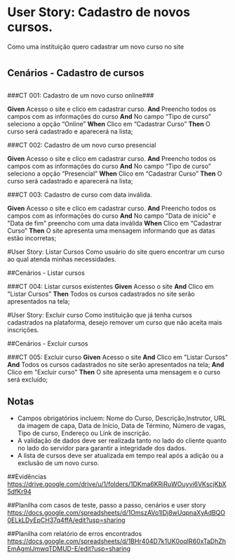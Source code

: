 # User Story: Cadastro de novos cursos.
Como uma instituição quero cadastrar um novo curso no site
#

## Cenários - Cadastro de cursos
##

###CT 001: Cadastro de um novo curso online###

**Given** Acesso o site e clico em cadastrar curso.
**And** Preencho todos os campos com as informações do curso
**And** No campo “Tipo de curso” seleciono a opção “Online”
**When** Clico em “Cadastrar Curso”
**Then** O curso será cadastrado e aparecerá na lista;

###CT 002: Cadastro de um novo curso presencial

**Given** Acesso o site e clico em cadastrar curso.
**And** Preencho todos os campos com as informações do curso
**And** No campo “Tipo de curso” seleciono a opção “Presencial”
**When** Clico em “Cadastrar Curso”
**Then** O curso será cadastrado e aparecerá na lista;

###CT 003: Cadastro de curso com data inválida.

**Given** Acesso o site e clico em cadastrar curso.
**And** Preencho todos os campos com as informações do curso
**And** No campo "Data de início" e "Data de fim" preencho com uma data inválida
**When** Clico em “Cadastrar Curso”
**Then** O site apresenta uma mensagem informando que as datas estão incorretas;

#User Story: Listar Cursos
Como usuário do site quero encontrar um curso ao qual atenda minhas necessidades.

##Cenários - Listar cursos

###CT 004: Listar cursos existentes
**Given** Acesso o site
**And** Clico em "Listar Cursos"
**Then** Todos os cursos cadastrados no site serão apresentados na tela;

#User Story: Excluir curso
Como instituição que já tenha cursos cadastrados na plataforma, desejo remover um curso que não aceita mais inscrições.

##Cenários - Excluir cursos

###CT 005: Excluir curso
**Given** Acesso o site
**And** Clico em "Listar Cursos"
**And** Todos os cursos cadastrados no site serão apresentados na tela;
**And** Clico em "Excluir curso"
**Then** O site apresenta uma mensagem e o curso será excluído;

## Notas

- Campos obrigatórios incluem: Nome do Curso, Descrição,Instrutor, URL da imagem de capa, Data de Início, Data de Término, Número de vagas, Tipo de curso, Endereço ou Link de inscrição.
- A validação de dados deve ser realizada tanto no lado do cliente quanto no lado do servidor para garantir a integridade dos dados.
- A lista de cursos deve ser atualizada em tempo real após a adição ou a exclusão de um novo curso.

##Evidências
https://drive.google.com/drive/u/1/folders/1DKma6KRiRuWOuyvi6VKscjKbX5dfKr94

##Planilha com casos de teste, passo a passo, cenários e user story
https://docs.google.com/spreadsheets/d/1OmszAVo1IDj8wUqpnaXyAdBQO0ELkLDyEpCH37q4ffA/edit?usp=sharing

##Planilha com relatório de erros encontrados
https://docs.google.com/spreadsheets/d/1BHr404D7k1UK0oqIR60xTaDhZhEmAgmlJmwqTDMUD-E/edit?usp=sharing

